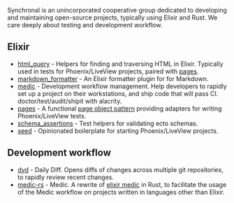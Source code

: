 Synchronal is an unincorporated cooperative group dedicated to developing and maintaining
open-source projects, typically using Elixir and Rust. We care deeply about testing and
development workflow.

## Elixir

- [html_query](https://hexdocs.pm/html_query) - Helpers for finding and traversing HTML
  in Elixir. Typically used in tests for Phoenix/LiveView projects, paired with [pages](https://hexdocs.pm/pages).
- [markdown_formatter](https://hexdocs.pm/markdown_formatter/readme.html) - An Elixir formatter plugin for
  for Markdown.
- [medic](https://hexdocs.pm/medic) - Development workflow management. Help developers to
  rapidly set up a project on their workstations, and ship code that will pass CI. doctor/test/audit/shipit
  with alacrity.
- [pages](https://hexdocs.pm/pages) - A functional [page object pattern](https://martinfowler.com/bliki/PageObject.html)
  providing adapters for writing Phoenix/LiveView tests.
- [schema_assertions](https://hexdocs.pm/schema_assertions) - Test helpers for validating ecto schemas.
- [seed](https://github.com/synchronal/seed) - Opinionated boilerplate for starting Phoenix/LiveView projects.

## Development workflow

- [dyd](https://github.com/synchronal/dyd) - Daily Diff. Opens diffs of changes across multiple git
  repositories, to rapidly review recent changes.
- [medic-rs](https://github.com/synchronal/medic-rs) - Medic. A rewrite of [elixir medic](https://hexdocs.pm/medic)
  in Rust, to facilitate the usage of the Medic workflow on projects written in languages other than Elixir.
